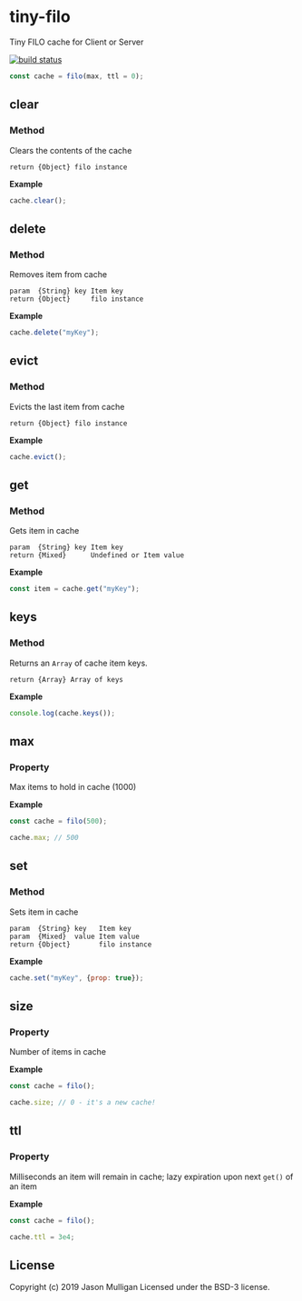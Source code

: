 # tiny-filo
Tiny FILO cache for Client or Server

[![build status](https://secure.travis-ci.org/avoidwork/tiny-filo.svg)](http://travis-ci.org/avoidwork/tiny-filo)

```javascript
const cache = filo(max, ttl = 0);
```

## clear
### Method

Clears the contents of the cache

	return {Object} filo instance

**Example**

```javascript
cache.clear();
```

## delete
### Method

Removes item from cache

	param  {String} key Item key
	return {Object}     filo instance

**Example**

```javascript
cache.delete("myKey");
```

## evict
### Method

Evicts the last item from cache

	return {Object} filo instance

**Example**

```javascript
cache.evict();
```

## get
### Method

Gets item in cache

	param  {String} key Item key
	return {Mixed}      Undefined or Item value

**Example**

```javascript
const item = cache.get("myKey");
```

## keys
### Method

Returns an `Array` of cache item keys.

	return {Array} Array of keys

**Example**

```javascript
console.log(cache.keys());
```

## max
### Property

Max items to hold in cache (1000)

**Example**

```javascript
const cache = filo(500);

cache.max; // 500
```

## set
### Method

Sets item in cache

	param  {String} key   Item key
	param  {Mixed}  value Item value
	return {Object}       filo instance

**Example**

```javascript
cache.set("myKey", {prop: true});
```

## size
### Property

Number of items in cache

**Example**

```javascript
const cache = filo();

cache.size; // 0 - it's a new cache!
```

## ttl
### Property

Milliseconds an item will remain in cache; lazy expiration upon next `get()` of an item

**Example**

```javascript
const cache = filo();

cache.ttl = 3e4;
```

## License
Copyright (c) 2019 Jason Mulligan
Licensed under the BSD-3 license.
